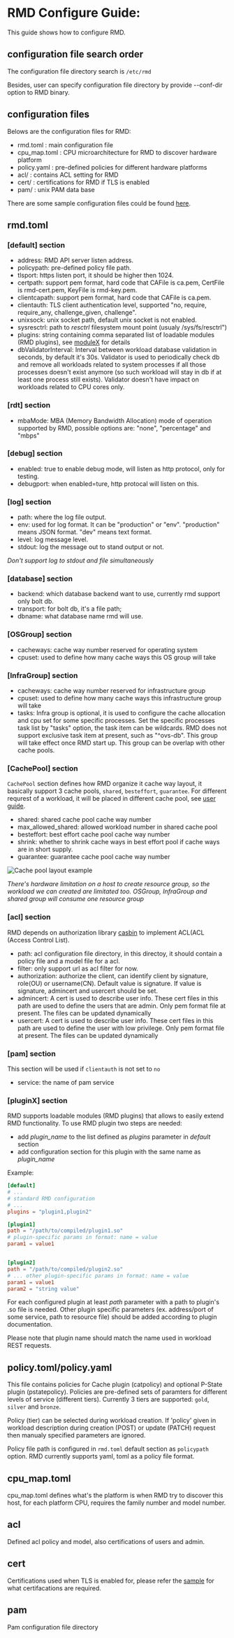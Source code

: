 # RMD Configure Guide:

This guide shows how to configure RMD.

## configuration file search order

The configuration file directory search is `/etc/rmd`

Besides, user can specify configuration file directory by provide --conf-dir option
to RMD binary.

## configuration files

Belows are the configuration files for RMD:

* rmd.toml : main configuration file
* cpu_map.toml : CPU microarchitecture for RMD to discover hardware platform
* policy.yaml : pre-defined policies for different hardware platforms
* acl/ : contains ACL setting for RMD
* cert/ : certifications for RMD if TLS is enabled
* pam/ : unix PAM data base

There are some sample configuration files could be found [here](../etc/rmd).

## rmd.toml

### [default] section
* address: RMD API server listen address.
* policypath: pre-defined policy file path.
* tlsport: https listen port, it should be higher then 1024.
* certpath: support pem format, hard code that CAFile is ca.pem, CertFile is rmd-cert.pem, KeyFile is rmd-key.pem.
* clientcapath: support pem format, hard code that CAFile is ca.pem.
* clientauth: TLS client authentication level, supported "no, require, require_any, challenge_given, challenge".
* unixsock: unix socket path, default unix socket is not enabled.
* sysresctrl: path to *resctrl* filesystem mount point (usualy /sys/fs/resctrl")
* plugins: string containing comma separated list of loadable modules (RMD plugins), see [moduleX](#modulex-section) for details
* dbValidatorInterval: Interval between workload database validation in seconds, by default it's 30s. Validator is used to periodically check db
and remove all workloads related to system processes if all those processes doesn't exist anymore (so such workload will stay in db if at least one process still exists). Validator doesn't have impact on workloads related to CPU cores only.

### [rdt] section
* mbaMode: MBA (Memory Bandwidth Allocation) mode of operation supported by RMD, possible options are: "none", "percentage" and "mbps"

### [debug] section
* enabled: true to enable debug mode, will listen as http protocol, only for testing.
* debugport: when enabled=ture, http protocal will listen on this.

### [log] section
* path: where the log file output.
* env: used for log format. It can be "production" or "env". "production" means JSON format. "dev" means text format.
* level: log message level.
* stdout: log the message out to stand output or not.

*Don't support log to stdout and file simultaneously*

### [database] section
* backend: which database backend want to use, currently rmd support only bolt db.
* transport: for bolt db, it's a file path;
* dbname: what database name rmd will use.


### [OSGroup] section
* cacheways: cache way number reserved for operating system
* cpuset: used to define how many cache ways this OS group will take

### [InfraGroup] section
* cacheways: cache way number reserved for infrastructure group
* cpuset: used to define how many cache ways this infrastructure group will take
* tasks: Infra group is optional, it is used to configure the cache allocation and cpu set for some specific processes. Set the specific processes task list by "tasks" option, the task item can be wildcards. RMD does not support exclusive task item at present, such as "^ovs-db". This group will take effect once RMD start up. This group can be overlap with other cache pools.

### [CachePool] section
`CachePool` section defines how RMD organize it cache way layout, it basically support 3 cache pools, `shared`, `besteffort`, `guarantee`. For different requrest of a workload, it will be placed in different cache pool, see [user guide](UserGuide.md).

* shared: shared cache pool cache way number
* max_allowed_shared: allowed workload number in shared cache pool
* besteffort: best effort cache pool cache way number
* shrink: whether to shrink cache ways in best effort pool if cache ways are in short supply.
* guarantee: guarantee cache pool cache way number

![Cache pool layout example](pic/rmd_pools.png)

*There's hardware limitation on a host to create resource group, so the workload we can created are limitated too. OSGroup, InfraGroup and shared group will consume one resource group*

### [acl] section

RMD depends on authorization library [casbin](https://github.com/casbin/casbin) to implement ACL(ACL (Access Control List).

* path: acl configuration file directory, in this directoy, it should contain a policy file and a model file for a acl.
* filter: only support url as acl filter for now.
* authorization: authorize the client, can identify client by signature, role(OU) or username(CN). Default value is signature. If value is signature, admincert     and usercert should be set.
* admincert: A cert is used to describe user info. These cert files in this path are used to define the users that are admin. Only pem format file at present. The files can be updated dynamically
* usercert: A cert is used to describe user info. These cert files in this path are used to define the user with low privilege. Only pem format file at present. The files can be updated dynamically

### [pam] section
This section will be used if `clientauth` is not set to `no`
* service: the name of pam service

### [pluginX] section

RMD supports loadable modules (RMD plugins) that allows to easily extend RMD functionality. To use RMD plugin two steps are needed:

* add *plugin_name* to the list defined as *plugins* parameter in *default* section
* add configuration section for this plugin with the same name as *plugin_name*

Example:

```toml
[default]
# ...
# standard RMD configuration
# ...
plugins = "plugin1,plugin2"

[plugin1]
path = "/path/to/compiled/plugin1.so"
# plugin-specific params in format: name = value
param1 = value1


[plugin2]
path = "/path/to/compiled/plugin2.so"
# ... other plugin-specific params in format: name = value
param1 = value1
param2 = "string value"
```

For each configured plugin at least *path* parameter with a path to plugin's .so file is needed. Other plugin specific parameters (ex. address/port of some service, path to resource file) should be added according to plugin documentation.

Please note that plugin name should match the name used in workload REST requests.

## policy.toml/policy.yaml
This file contains policies for Cache plugin (catpolicy) and optional P-State plugin (pstatepolicy). Policies are pre-defined sets of paramters for different levels of service (different tiers). Currently 3 tiers are supported: `gold`, `silver` and `bronze`.

Policy (tier) can be selected during workload creation. If 'policy' given in workload description during creation (POST) or update (PATCH) request then manualy specified parameters
are ignored.

Policy file path is configured in `rmd.toml` default section as `policypath` option. RMD currently supports yaml, toml as a policy file format.

## cpu_map.toml

cpu_map.toml defines what's the platform is when RMD try to discover this host, for each platform CPU, requires the family number and model number.

## acl

Defined acl policy and model, also certifications of users and admin.

## cert

Certifications used when TLS is enabled for, please refer the [sample](../etc/rmd/cert) for what certifacations are required.

## pam

Pam configuration file directory
